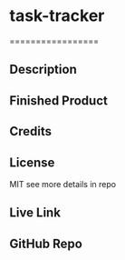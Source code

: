 # task-tracker

=================

## Description

## Finished Product 

## Credits
   
## License

MIT see more details in repo

## Live Link

## GitHub Repo
